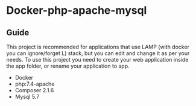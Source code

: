 # Docker-php-apache-mysql
## Guide 

This project is recommended for applications that use LAMP (with docker you can ignore/forget L) stack, but you can edit and change it as per your needs.
To use this project you need to create your web application inside the app folder, or rename your application to app.

- Docker
- php:7.4-apache
- Composer 2.1.6
- Mysql 5.7
